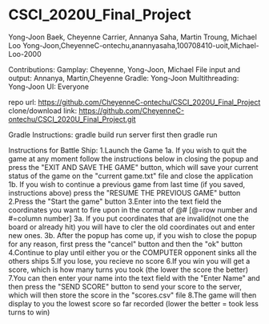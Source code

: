# CSCI_2020U_Final_Project

Yong-Joon Baek, Cheyenne Carrier, Annanya Saha, Martin Troung, Michael Loo
Yong-Joon,CheyenneC-ontechu,anannyasaha,100708410-uoit,Michael-Loo-2000

Contributions:
Gamplay: Cheyenne, Yong-Joon, Michael
File input and output: Annanya, Martin,Cheyenne
Gradle: Yong-Joon
Multithreading: Yong-Joon
UI: Everyone

repo url: https://github.com/CheyenneC-ontechu/CSCI_2020U_Final_Project
clone/download link: https://github.com/CheyenneC-ontechu/CSCI_2020U_Final_Project.git

Gradle Instructions:
gradle build
run server first
then gradle run



Instructions for Battle Ship:
1.Launch the Game
 1a. If you wish to quit the game at any moment follow the instructions below in closing the popup and press the "EXIT AND SAVE THE GAME"         button, which will save your current status of the game on the "current game.txt" file and close the application
  1b. If you wish to continue a previous game from last time (if you saved, instructions above) press the "RESUME THE PREVIOUS GAME" button
2.Press the "Start the game" button
3.Enter into the text field the coordinates you want to fire upon in the cormat of @# [@=row number and #=column number]
  3a. If you put coordinates that are invalid(not one the board or already hit) you will have to cler the old coordinates out and enter new       ones.
  3b. After the popup has come up, if you wish to close the popup for any reason, first press the "cancel" button and then the "ok" button
4.Continue to play until either you or the COMPUTER opponent sinks all the others ships
5.If you lose, you recieve no score
6.If you win you will get a score, which is how many turns you took (the lower the score the better)
7.You can then enter your name into the text field with the "Enter Name" and then press the "SEND SCORE" button to send your score to     the server, which will then store the score in the "scores.csv" file
8.The game will then display to you the lowest score so far recorded (lower the better = took less turns to win)

